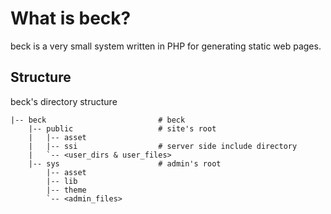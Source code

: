 # What is beck?

beck is a very small system written in PHP for generating static web pages.

## Structure

beck's directory structure

```
|-- beck                         # beck
    |-- public                   # site's root
   	|   |-- asset
   	|   |-- ssi                  # server side include directory
    |   `-- <user_dirs & user_files>
    |-- sys                      # admin's root
        |-- asset
        |-- lib
        |-- theme
        `-- <admin_files>
```


